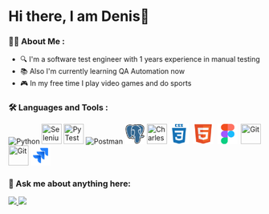 
<h1>
Hi there, I am Denis👋  
</h1>

### :man_technologist: About Me :
- :mag: I'm a software test engineer with 1 years experience in manual testing
- 📚 Also I'm currently learning QA Automation now
- :video_game: In my free time I play video games and do sports

### :hammer_and_wrench: Languages and Tools :
<div>
<img src="https://www.vectorlogo.zone/logos/python/python-icon.svg" title="Python" width="40">
<img src="https://img.icons8.com/stickers/344/selenium-test-automation.png" title="Selenium" width="40" height="40">
<img src="https://upload.wikimedia.org/wikipedia/commons/b/ba/Pytest_logo.svg" title="PyTest" width="40" height="40">
<img src="https://img.icons8.com/external-tal-revivo-color-tal-revivo/344/external-postman-is-the-only-complete-api-development-environment-logo-color-tal-revivo.png" title="Postman" width="40">
<img src="https://raw.githubusercontent.com/devicons/devicon/1119b9f84c0290e0f0b38982099a2bd027a48bf1/icons/postgresql/postgresql-original.svg" title="postgresql" alt="postgresql" width="40">
   <img src="https://user-images.githubusercontent.com/89486551/143319787-e5eb9aa4-5b57-454f-b903-64282274af76.png" title="Charles" width="40" height="40">
   <img src="https://github.com/devicons/devicon/blob/master/icons/css3/css3-plain-wordmark.svg"  title="CSS3" alt="CSS" width="40" height="40"/>&nbsp;
  <img src="https://github.com/devicons/devicon/blob/master/icons/html5/html5-original.svg" title="HTML5" alt="HTML" width="40" height="40"/>&nbsp;
   <img src="https://raw.githubusercontent.com/devicons/devicon/1119b9f84c0290e0f0b38982099a2bd027a48bf1/icons/figma/figma-original.svg" alt="figma" width="40" height="40"/>&nbsp;
  <img src="https://www.vectorlogo.zone/logos/git-scm/git-scm-icon.svg" title="Git" **alt="Git" width="40" height="40"/>
  <img src="https://upload.wikimedia.org/wikipedia/commons/f/fa/Microsoft_Azure.svg" title="Git" **alt="Azure" width="40" height="40"/>
  <img src="https://raw.githubusercontent.com/devicons/devicon/1119b9f84c0290e0f0b38982099a2bd027a48bf1/icons/jira/jira-original.svg" title="jira" alt="AWS" width="40" height="40"/>&nbsp;
</div>

### 💬 Ask me about anything here: 
<div id="badges"> 
<a href="https://t.me/DenisRuban"> 
<img src= "https://www.vectorlogo.zone/logos/telegram/telegram-tile.svg" width="30" " ">
</a>
  <a href="https://www.linkedin.com/in/denis-ruban-673318218/">
  <img src= "https://www.vectorlogo.zone/logos/linkedin/linkedin-icon.svg" width="30" " ">
  </a>
  </div>
